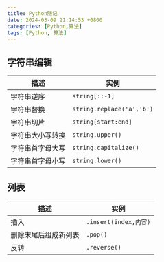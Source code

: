 ```yaml
---
title: Python随记
date: 2024-03-09 21:14:53 +0800
categories: [Python,算法]
tags: [Python, 算法]
---
```


## 字符串编辑

| 描述 | 实例 |
| --- | --- |
| 字符串逆序 | `string[::-1]` |
| 字符串替换 | `string.replace('a','b')` |
| 字符串切片 | `string[start:end]` |
| 字符串大小写转换 | `string.upper()` |
| 字符串首字母大写 | `string.capitalize()` |
| 字符串首字母小写 | `string.lower()` |

## 列表

| 描述 | 实例 |
| --- | --- |
| 插入 | `.insert(index,内容)` |
| 删除末尾后组成新列表 | `.pop()` |
| 反转 | `.reverse()` |
